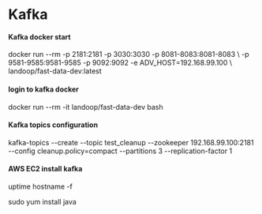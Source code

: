 # Kafka
<h4> Kafka docker start </h4> 
docker run --rm -p 2181:2181 -p 3030:3030 -p 8081-8083:8081-8083 \
         -p 9581-9585:9581-9585 -p 9092:9092 -e ADV_HOST=192.168.99.100 \
          landoop/fast-data-dev:latest
          
<h4> login to kafka docker </h4> 
docker run  --rm -it landoop/fast-data-dev bash

<h4> Kafka topics configuration </h4> 
kafka-topics --create --topic test_cleanup --zookeeper 192.168.99.100:2181 --config cleanup.policy=compact --partitions 3 --replication-factor 1


<h4> AWS EC2 install kafka</h4> 
uptime
hostname -f

sudo yum install java
